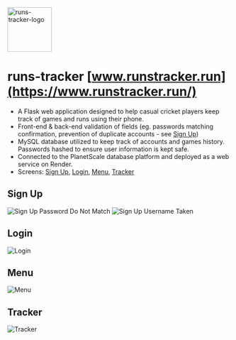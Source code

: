 <img src="https://i.imgur.com/pCUSqKh.png" alt="runs-tracker-logo" width="100"/>

# runs-tracker [www.runstracker.run](https://www.runstracker.run/)

- A Flask web application designed to help casual cricket players keep track of games and runs using their phone.
- Front-end & back-end validation of fields (eg. passwords matching confirmation, prevention of duplicate accounts - see [Sign Up](#sign-up))
- MySQL database utilized to keep track of accounts and games history. Passwords hashed to ensure user information is kept safe.
- Connected to the PlanetScale database platform and deployed as a web service on Render.
- Screens: [Sign Up](#sign-up), [Login](#login), [Menu](#menu), [Tracker](#tracker) 

## Sign Up

![Sign Up Password Do Not Match](https://i.imgur.com/wx6naur.jpg)
![Sign Up Username Taken](https://i.imgur.com/8tisats.jpg)

## Login

![Login](https://i.imgur.com/msoiwdh.jpg)

## Menu

![Menu](https://i.imgur.com/DrKM97w.jpg)

## Tracker

![Tracker](https://i.imgur.com/4y4Z0yA.jpg)


